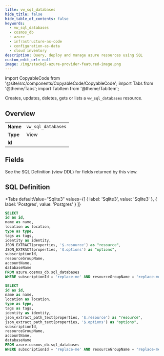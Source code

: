 ```yaml
--- 
title: vw_sql_databases
hide_title: false
hide_table_of_contents: false
keywords:
  - vw_sql_databases
  - cosmos_db
  - azure
  - infrastructure-as-code
  - configuration-as-data
  - cloud inventory
description: Query, deploy and manage azure resources using SQL
custom_edit_url: null
image: /img/stackql-azure-provider-featured-image.png
---
```


import CopyableCode from '@site/src/components/CopyableCode/CopyableCode';
import Tabs from '@theme/Tabs';
import TabItem from '@theme/TabItem';

Creates, updates, deletes, gets or lists a <code>vw_sql_databases</code> resource.

## Overview
<table><tbody>
<tr><td><b>Name</b></td><td><code>vw_sql_databases</code></td></tr>
<tr><td><b>Type</b></td><td>View</td></tr>
<tr><td><b>Id</b></td><td><CopyableCode code="azure.cosmos_db.vw_sql_databases" /></td></tr>
</tbody></table>

## Fields

See the SQL Definition (view DDL) for fields returned by this view.

## SQL Definition

<Tabs
defaultValue="Sqlite3"
values={[
{ label: 'Sqlite3', value: 'Sqlite3' },
{ label: 'Postgres', value: 'Postgres' }
]}
>
<TabItem value="Sqlite3">

```sql
SELECT
id as id,
name as name,
location as location,
type as type,
tags as tags,
identity as identity,
JSON_EXTRACT(properties, '$.resource') as "resource",
JSON_EXTRACT(properties, '$.options') as "options",
subscriptionId,
resourceGroupName,
accountName,
databaseName
FROM azure.cosmos_db.sql_databases
WHERE subscriptionId = 'replace-me' AND resourceGroupName = 'replace-me' AND accountName = 'replace-me';
```

</TabItem>
<TabItem value="Postgres">

```sql
SELECT
id as id,
name as name,
location as location,
type as type,
tags as tags,
identity as identity,
json_extract_path_text(properties, '$.resource') as "resource",
json_extract_path_text(properties, '$.options') as "options",
subscriptionId,
resourceGroupName,
accountName,
databaseName
FROM azure.cosmos_db.sql_databases
WHERE subscriptionId = 'replace-me' AND resourceGroupName = 'replace-me' AND accountName = 'replace-me';
```

</TabItem>
</Tabs>
